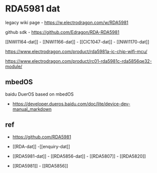
# RDA5981 dat 

legacy wiki page - https://w.electrodragon.com/w/RDA5981

github sdk - https://github.com/Edragon/RDA-RDA5981


[[NWI1164-dat]] - [[NWI1166-dat]] - [[CIC1047-dat]] - [[NWI1170-dat]]


https://www.electrodragon.com/product/rda5981a-ic-chip-wifi-mcu/

https://www.electrodragon.com/product/rc01-rda5981c-rda5856qe32-module/

## mbedOS 

baidu DuerOS based on mbedOS
- https://developer.dueros.baidu.com/doc/lite/device-dev-manual_markdown



## ref 

- https://github.com/RDA5981


- [[RDA-dat]] -[[enquiry-dat]]

- [[RDA5981-dat]] - [[RDA5856-dat]] - [[RDA5807]] - [[RDA5820]]

- [[RDA5981]] - [[RDA5856]]